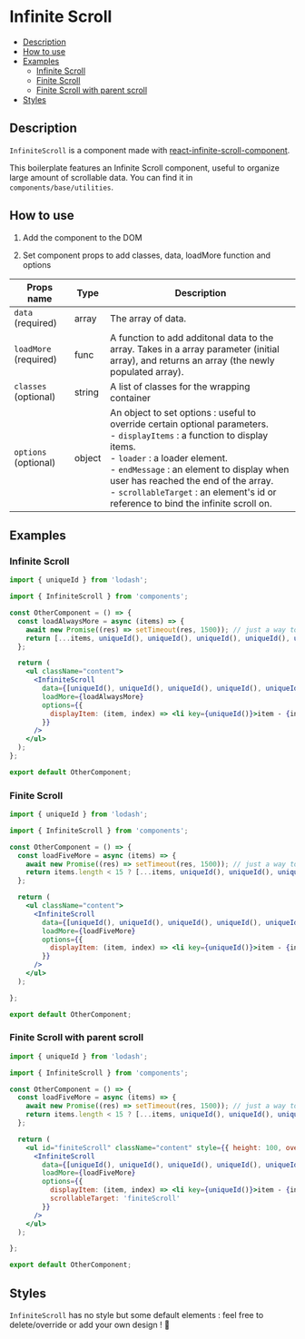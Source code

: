 # Infinite Scroll

- [Description](#description)
- [How to use](#how-to-use)
- [Examples](#examples)
  - [Infinite Scroll](#infinite-scroll)
  - [Finite Scroll](#finite-scroll)
  - [Finite Scroll with parent scroll](#finite-scroll-with-parent-scroll)
- [Styles](#styles)

## Description

`InfiniteScroll` is a component made with [react-infinite-scroll-component](https://github.com/ankeetmaini/react-infinite-scroll-component).

This boilerplate features an Infinite Scroll component, useful to organize large amount of scrollable data. You can find it in `components/base/utilities`.

## How to use

1. Add the component to the DOM

2. Set component props to add classes, data, loadMore function and options

| Props name | Type  | Description |
|---|---|---|
| `data` (required)  |  array  | The array of data. |
| `loadMore` (required)  |  func  | A function to add additonal data to the array. Takes in a array parameter (initial array), and returns an array (the newly populated array). |
|  `classes` (optional) | string | A list of classes for the wrapping container |
| `options` (optional)  |  object  | An object to set options : useful to override certain optional parameters. <br>- `displayItems` : a function to display items. <br>- `loader` : a loader element. <br>- `endMessage` : an element to display when user has reached the end of the array. <br>- `scrollableTarget` : an element's id or reference to bind the infinite scroll on. |


## Examples

### Infinite Scroll

```jsx
import { uniqueId } from 'lodash';

import { InfiniteScroll } from 'components';

const OtherComponent = () => {
  const loadAlwaysMore = async (items) => {
    await new Promise((res) => setTimeout(res, 1500)); // just a way to wait 1.5 seconds for demonstration purposes
    return [...items, uniqueId(), uniqueId(), uniqueId(), uniqueId(), uniqueId()]; // returns always 5 more items
  };

  return (
    <ul className="content">
      <InfiniteScroll
        data={[uniqueId(), uniqueId(), uniqueId(), uniqueId(), uniqueId()]}
        loadMore={loadAlwaysMore}
        options={{
          displayItem: (item, index) => <li key={uniqueId()}>item - {index}</li>
        }}
      />
    </ul>
  );
};

export default OtherComponent;

```

### Finite Scroll

```jsx
import { uniqueId } from 'lodash';

import { InfiniteScroll } from 'components';

const OtherComponent = () => {
  const loadFiveMore = async (items) => {
    await new Promise((res) => setTimeout(res, 1500)); // just a way to wait 1.5 seconds for demonstration purposes
    return items.length < 15 ? [...items, uniqueId(), uniqueId(), uniqueId(), uniqueId(), uniqueId()] : items; // conditionally returns 5 more items
  };

  return (
    <ul className="content">
      <InfiniteScroll
        data={[uniqueId(), uniqueId(), uniqueId(), uniqueId(), uniqueId()]}
        loadMore={loadFiveMore}
        options={{
          displayItem: (item, index) => <li key={uniqueId()}>item - {index}</li>
        }}
      />
    </ul>
  );

};

export default OtherComponent;

```

### Finite Scroll with parent scroll

```jsx
import { uniqueId } from 'lodash';

import { InfiniteScroll } from 'components';

const OtherComponent = () => {
  const loadFiveMore = async (items) => {
    await new Promise((res) => setTimeout(res, 1500)); // just a way to wait 1.5 seconds for demonstration purposes
    return items.length < 15 ? [...items, uniqueId(), uniqueId(), uniqueId(), uniqueId(), uniqueId()] : items; // conditionally returns 5 more items
  };

  return (
    <ul id="finiteScroll" className="content" style={{ height: 100, overflow: 'auto' }}>
      <InfiniteScroll
        data={[uniqueId(), uniqueId(), uniqueId(), uniqueId(), uniqueId()]}
        loadMore={loadFiveMore}
        options={{
          displayItem: (item, index) => <li key={uniqueId()}>item - {index}</li>,
          scrollableTarget: 'finiteScroll'
        }}
      />
    </ul>
  );

};

export default OtherComponent;

```

## Styles

`InfiniteScroll` has no style but some default elements : feel free to delete/override or add your own design ! 💅
